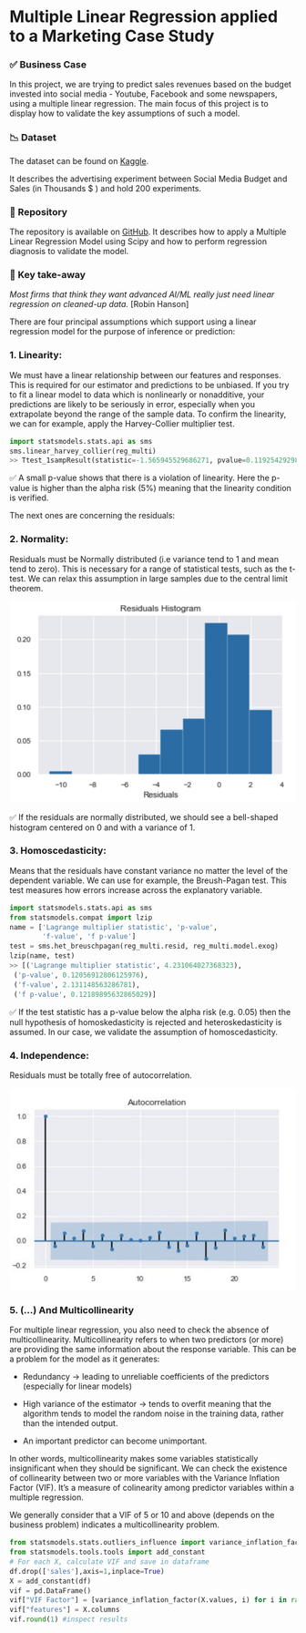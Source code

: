 # Multiple Linear Regression applied to a Marketing Case Study

### ✅ Business Case

In this project, we are trying to predict sales revenues based on the budget invested into social media - Youtube, Facebook and some newspapers, using a multiple linear regression. The main focus of this project is to display how to validate the key assumptions of such a model. 

### 📉 Dataset

The dataset can be found on [Kaggle](https://www.kaggle.com/fayejavad/marketing-linear-multiple-regression).

It describes the advertising experiment between Social Media Budget and Sales (in Thousands $ ) and hold 200 experiments.

### 📒 Repository
The repository is available on [GitHub](https://github.com/AurelieGIRAUD/Data_Science_Projects/tree/main/Linear_Regression). It describes how to apply a Multiple Linear Regression Model using Scipy and how to perform regression diagnosis to validate the model.


### 🎯 Key take-away

_Most firms that think they want advanced AI/ML really just need linear regression on cleaned-up data._ [Robin Hanson]

There are four principal assumptions which support using a linear regression model for the purpose of inference or prediction:

### 1. Linearity: 
We must have a linear relationship between our features and responses. This is required for our estimator and predictions to be unbiased.
If you try to fit a linear model to data which is nonlinearly or nonadditive, your predictions are likely to be seriously in error, especially when you extrapolate beyond the range of the sample data. To confirm the linearity, we can for example, apply the Harvey-Collier multiplier test.

```python
import statsmodels.stats.api as sms
sms.linear_harvey_collier(reg_multi)
>> Ttest_1sampResult(statistic=-1.565945529686271, pvalue=0.1192542929871369)
```

✅ A small p-value shows that there is a violation of linearity. Here the p-value is higher than the alpha risk (5%) meaning that the linearity condition is verified.

The next ones are concerning the residuals:

### 2. Normality:
Residuals must be Normally distributed (i.e variance tend to 1 and mean tend to zero). This is necessary for a range of statistical tests, such as the t-test. We can relax this assumption in large samples due to the central limit theorem.


<img src="images/Screenshot 2022-10-21 at 18.19.12.png"/>

✅ If the residuals are normally distributed, we should see a bell-shaped histogram centered on 0 and with a variance of 1.


### 3. Homoscedasticity:
Means that the residuals have constant variance no matter the level of the dependent variable.
We can use for example, the Breush-Pagan test. This test measures how errors increase across the explanatory variable.

```python
import statsmodels.stats.api as sms
from statsmodels.compat import lzip
name = ['Lagrange multiplier statistic', 'p-value',
        'f-value', 'f p-value']
test = sms.het_breuschpagan(reg_multi.resid, reg_multi.model.exog)
lzip(name, test)
>> [('Lagrange multiplier statistic', 4.231064027368323),
 ('p-value', 0.12056912806125976),
 ('f-value', 2.131148563286781),
 ('f p-value', 0.12189895632865029)]
```

✅ If the test statistic has a p-value below the alpha risk (e.g. 0.05) then the null hypothesis of homoskedasticity is rejected and heteroskedasticity is assumed. In our case, we validate the assumption of homoscedasticity.

### 4. Independence:
Residuals must be totally free of autocorrelation.


<img src="images/Screenshot 2022-10-21 at 18.19.24.png"/>


### 5. (...) And Multicollinearity

For multiple linear regression, you also need to check the absence of multicollinearity. Multicollinearity refers to when two predictors (or more) are providing the same information about the response variable. This can be a problem for the model as it generates:

- Redundancy → leading to unreliable coefficients of the predictors (especially for linear models)

- High variance of the estimator → tends to overfit meaning that the algorithm tends to model the random noise in the training data, rather than the intended output.

- An important predictor can become unimportant.

In other words, multicollinearity makes some variables statistically insignificant when they should be significant.
We can check the existence of collinearity between two or more variables with the Variance Inflation Factor (VIF). It’s a measure of colinearity among predictor variables within a multiple regression.

We generally consider that a VIF of 5 or 10 and above (depends on the business problem) indicates a multicollinearity problem.

```python
from statsmodels.stats.outliers_influence import variance_inflation_factor
from statsmodels.tools.tools import add_constant
# For each X, calculate VIF and save in dataframe
df.drop(['sales'],axis=1,inplace=True)
X = add_constant(df)
vif = pd.DataFrame()
vif["VIF Factor"] = [variance_inflation_factor(X.values, i) for i in range(X.shape[1])]
vif["features"] = X.columns
vif.round(1) #inspect results
```







